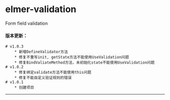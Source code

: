 # elmer-validation

Form field validation

#### 版本更新：
	# v1.0.3
		* 新增DefineValidator方法
	    * 修复不重写init, getState方法不能使用UseValidation问题
	    * 修复BindValiateMethod方法，未初始化state不能使用UseValidation问题
	# v1.0.2
		* 修复绑定validate方法不能使用this问题
		* 修复不能自定义验证规则的错误
	# v1.0.1
		* 创建项目

------------------------------------------------------------
